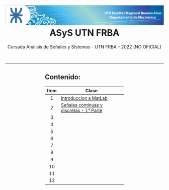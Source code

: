<p align="center">
    <h1 align="center"><img src="https://raw.githubusercontent.com/alanshalem/ASyS-UTN-FRBA/main/assets/img/banner.png?token=GHSAT0AAAAAABXO55ZEVQ2MGNSHCDXIN7GGYX7XKMA">ASyS UTN FRBA</h1>
    <p align="center">Cursada Analisis de Señales y Sistemas - UTN FRBA - 2022 (NO OFICIAL)</p>
    <br>
</p>
<hr>
<div style="margin-left: auto;
            margin-right: auto;
            width: 50%">
<h2>Contenido:</h2>

| **Item** | **Clase**                                                                                                 |
| :------: | --------------------------------------------------------------------------------------------------------- |
|    1     | [Introduccion a MatLab](https://github.com/alanshalem/ASyS-UTN-FRBA/tree/main/clase_0)                    |
|    2     | [Señales continuas y discretas - 1° Parte](https://github.com/alanshalem/ASyS-UTN-FRBA/tree/main/clase_1) |
|    3     |                                                                                                           |
|    4     |                                                                                                           |
|    5     |                                                                                                           |
|    6     |                                                                                                           |
|    7     |                                                                                                           |
|    8     |                                                                                                           |
|    9     |                                                                                                           |
|    10    |                                                                                                           |
|    11    |                                                                                                           |
|    12    |                                                                                                           |

</div>
